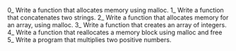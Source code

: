 0_ Write a function that allocates memory using malloc.
1_ Write a function that concatenates two strings.
2_ Write a function that allocates memory for an array, using malloc.
3_ Write a function that creates an array of integers.
4_ Write a function that reallocates a memory block using malloc and free
5_ Write a program that multiplies two positive numbers.
